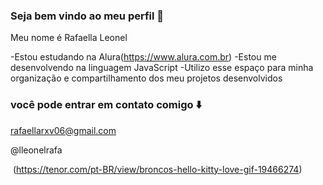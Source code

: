 ### Seja bem vindo ao meu perfil 🌸

Meu nome é Rafaella Leonel

-Estou estudando na Alura(https://www.alura.com.br)
-Estou me desenvolvendo na linguagem JavaScript
-Utilizo esse espaço para minha organização e compartilhamento dos meu projetos desenvolvidos

### você pode entrar em contato comigo ⬇️

rafaellarxv06@gmail.com

@lleonelrafa

![]()
(https://tenor.com/pt-BR/view/broncos-hello-kitty-love-gif-19466274)

